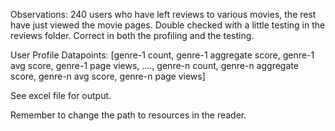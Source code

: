 Observations:
240 users who have left reviews to various movies, the rest have just viewed the movie pages.
Double checked with a little testing in the reviews folder.
Correct in both the profiling and the testing.

User Profile Datapoints: [genre-1 count, genre-1 aggregate score, genre-1 avg score, genre-1 page views, ...., genre-n count, genre-n aggregate score, genre-n avg score, genre-n page views]

See excel file for output.


Remember to change the path to resources in the reader.